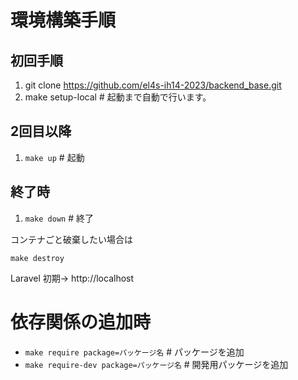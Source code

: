 # 環境構築手順

## 初回手順

1. git clone https://github.com/el4s-ih14-2023/backend_base.git
2. make setup-local # 起動まで自動で行います。

## 2回目以降

1. `make up` # 起動

## 終了時

1. `make down` # 終了

コンテナごと破棄したい場合は

`make destroy`

Laravel 初期-> http://localhost 

# 依存関係の追加時

- `make require package=パッケージ名` # パッケージを追加
- `make require-dev package=パッケージ名` # 開発用パッケージを追加
